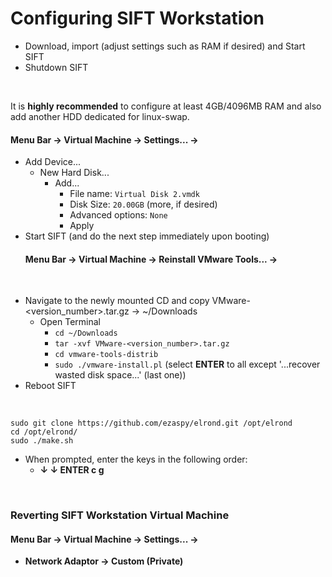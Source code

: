 # Configuring SIFT Workstation

- Download, import (adjust settings such as RAM if desired) and Start SIFT
- Shutdown SIFT
<br>

It is **highly recommended** to configure at least 4GB/4096MB RAM and also add another HDD dedicated for linux-swap.<br>
#### **Menu Bar -> Virtual Machine -> Settings... ->**
  - Add Device...
    - New Hard Disk...
      - Add...
        - File name: `Virtual Disk 2.vmdk`
        - Disk Size: `20.00GB` (more, if desired)
        - Advanced options: `None`
        - Apply
- Start SIFT (and do the next step immediately upon booting)<br>
    #### **Menu Bar -> Virtual Machine -> Reinstall VMware Tools... ->**
<br>

- Navigate to the newly mounted CD and copy VMware-<version_number>.tar.gz -> ~/Downloads<br>
  - Open Terminal<br>
    - `cd ~/Downloads`<br>
    - `tar -xvf VMware-<version_number>.tar.gz`<br>
    - `cd vmware-tools-distrib`<br>
    - `sudo ./vmware-install.pl` (select **ENTER** to all except '...recover wasted disk space...' (last one))<br>
- Reboot SIFT
<br>

`sudo git clone https://github.com/ezaspy/elrond.git /opt/elrond`<br>
`cd /opt/elrond/`<br>
`sudo ./make.sh`<br>
- When prompted, enter the keys in the following order:
  - **&darr; &darr; ENTER c g**

<br>

### Reverting SIFT Workstation Virtual Machine

#### **Menu Bar -> Virtual Machine -> Settings... ->**

- **Network Adaptor -> Custom (Private)**<br><br><br>
